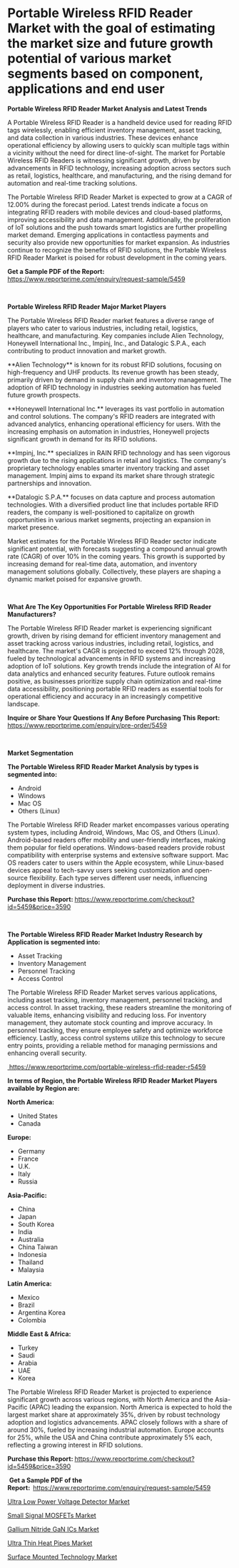 <p><h1>Portable Wireless RFID Reader Market with the goal of estimating the market size and future growth potential of various market segments based on component, applications and end user</h1></p><p><strong>Portable Wireless RFID Reader Market Analysis and Latest Trends</strong></p>
<p><p>A Portable Wireless RFID Reader is a handheld device used for reading RFID tags wirelessly, enabling efficient inventory management, asset tracking, and data collection in various industries. These devices enhance operational efficiency by allowing users to quickly scan multiple tags within a vicinity without the need for direct line-of-sight. The market for Portable Wireless RFID Readers is witnessing significant growth, driven by advancements in RFID technology, increasing adoption across sectors such as retail, logistics, healthcare, and manufacturing, and the rising demand for automation and real-time tracking solutions.</p><p>The Portable Wireless RFID Reader Market is expected to grow at a CAGR of 12.00% during the forecast period. Latest trends indicate a focus on integrating RFID readers with mobile devices and cloud-based platforms, improving accessibility and data management. Additionally, the proliferation of IoT solutions and the push towards smart logistics are further propelling market demand. Emerging applications in contactless payments and security also provide new opportunities for market expansion. As industries continue to recognize the benefits of RFID solutions, the Portable Wireless RFID Reader Market is poised for robust development in the coming years.</p></p>
<p><strong>Get a Sample PDF of the Report:&nbsp;</strong> <a href="https://www.reportprime.com/enquiry/request-sample/5459?utm_campaign=1890&utm_medium=2&utm_source=Github&utm_content=ia&utm_term=19032025&utm_id=portable-wireless-rfid-reader">https://www.reportprime.com/enquiry/request-sample/5459</a></p>
<p>&nbsp;</p>
<p><strong>Portable Wireless RFID Reader Major Market Players</strong></p>
<p><p>The Portable Wireless RFID Reader market features a diverse range of players who cater to various industries, including retail, logistics, healthcare, and manufacturing. Key companies include Alien Technology, Honeywell International Inc., Impinj, Inc., and Datalogic S.P.A., each contributing to product innovation and market growth.</p><p>**Alien Technology** is known for its robust RFID solutions, focusing on high-frequency and UHF products. Its revenue growth has been steady, primarily driven by demand in supply chain and inventory management. The adoption of RFID technology in industries seeking automation has fueled future growth prospects.</p><p>**Honeywell International Inc.** leverages its vast portfolio in automation and control solutions. The company's RFID readers are integrated with advanced analytics, enhancing operational efficiency for users. With the increasing emphasis on automation in industries, Honeywell projects significant growth in demand for its RFID solutions.</p><p>**Impinj, Inc.** specializes in RAIN RFID technology and has seen vigorous growth due to the rising applications in retail and logistics. The company's proprietary technology enables smarter inventory tracking and asset management. Impinj aims to expand its market share through strategic partnerships and innovation.</p><p>**Datalogic S.P.A.** focuses on data capture and process automation technologies. With a diversified product line that includes portable RFID readers, the company is well-positioned to capitalize on growth opportunities in various market segments, projecting an expansion in market presence.</p><p>Market estimates for the Portable Wireless RFID Reader sector indicate significant potential, with forecasts suggesting a compound annual growth rate (CAGR) of over 10% in the coming years. This growth is supported by increasing demand for real-time data, automation, and inventory management solutions globally. Collectively, these players are shaping a dynamic market poised for expansive growth.</p></p>
<p>&nbsp;</p>
<p><strong>What Are The Key Opportunities For Portable Wireless RFID Reader Manufacturers?</strong></p>
<p><p>The Portable Wireless RFID Reader market is experiencing significant growth, driven by rising demand for efficient inventory management and asset tracking across various industries, including retail, logistics, and healthcare. The market's CAGR is projected to exceed 12% through 2028, fueled by technological advancements in RFID systems and increasing adoption of IoT solutions. Key growth trends include the integration of AI for data analytics and enhanced security features. Future outlook remains positive, as businesses prioritize supply chain optimization and real-time data accessibility, positioning portable RFID readers as essential tools for operational efficiency and accuracy in an increasingly competitive landscape.</p></p>
<p><strong>Inquire or Share Your Questions If Any Before Purchasing This Report:</strong> <a href="https://www.reportprime.com/enquiry/pre-order/5459?utm_campaign=1890&utm_medium=2&utm_source=Github&utm_content=ia&utm_term=19032025&utm_id=portable-wireless-rfid-reader">https://www.reportprime.com/enquiry/pre-order/5459</a></p>
<p>&nbsp;</p>
<p><strong>Market Segmentation</strong></p>
<p><strong>The Portable Wireless RFID Reader Market Analysis by types is segmented into:</strong></p>
<p><ul><li>Android</li><li>Windows</li><li>Mac OS</li><li>Others (Linux)</li></ul></p>
<p><p>The Portable Wireless RFID Reader market encompasses various operating system types, including Android, Windows, Mac OS, and Others (Linux). Android-based readers offer mobility and user-friendly interfaces, making them popular for field operations. Windows-based readers provide robust compatibility with enterprise systems and extensive software support. Mac OS readers cater to users within the Apple ecosystem, while Linux-based devices appeal to tech-savvy users seeking customization and open-source flexibility. Each type serves different user needs, influencing deployment in diverse industries.</p></p>
<p><strong>Purchase this Report:&nbsp;</strong><a href="https://www.reportprime.com/checkout?id=5459&price=3590&utm_campaign=1890&utm_medium=2&utm_source=Github&utm_content=ia&utm_term=19032025&utm_id=portable-wireless-rfid-reader">https://www.reportprime.com/checkout?id=5459&price=3590</a></p>
<p>&nbsp;</p>
<p><strong>The Portable Wireless RFID Reader Market Industry Research by Application is segmented into:</strong></p>
<p><ul><li>Asset Tracking</li><li>Inventory Management</li><li>Personnel Tracking</li><li>Access Control</li></ul></p>
<p><p>The Portable Wireless RFID Reader Market serves various applications, including asset tracking, inventory management, personnel tracking, and access control. In asset tracking, these readers streamline the monitoring of valuable items, enhancing visibility and reducing loss. For inventory management, they automate stock counting and improve accuracy. In personnel tracking, they ensure employee safety and optimize workforce efficiency. Lastly, access control systems utilize this technology to secure entry points, providing a reliable method for managing permissions and enhancing overall security.</p></p>
<p><a href="https://www.reportprime.com/portable-wireless-rfid-reader-r5459?utm_campaign=1890&utm_medium=2&utm_source=Github&utm_content=ia&utm_term=19032025&utm_id=portable-wireless-rfid-reader">&nbsp;https://www.reportprime.com/portable-wireless-rfid-reader-r5459</a></p>
<p><strong>In terms of Region, the Portable Wireless RFID Reader Market Players available by Region are:</strong></p>
<p>
    <p> <strong> North America: </strong>
        <ul>
            <li>United States</li>
            <li>Canada</li>
        </ul>
        </p> 
    <p> <strong> Europe: </strong>
        <ul>
            <li>Germany</li>
            <li>France</li>
            <li>U.K.</li>
            <li>Italy</li>
            <li>Russia</li>
        </ul>
        </p> 
    <p> <strong> Asia-Pacific: </strong>
        <ul>
            <li>China</li>
            <li>Japan</li>
            <li>South Korea</li>
            <li>India</li>
            <li>Australia</li>
            <li>China Taiwan</li>
            <li>Indonesia</li>
            <li>Thailand</li>
            <li>Malaysia</li>
        </ul>
        </p> 
    <p> <strong> Latin America: </strong>
        <ul>
            <li>Mexico</li>
            <li>Brazil</li>
            <li>Argentina Korea</li>
            <li>Colombia</li>
        </ul>
        </p> 
    <p> <strong> Middle East & Africa: </strong>
        <ul>
            <li>Turkey</li>
            <li>Saudi</li>
            <li>Arabia</li>
            <li>UAE</li>
            <li>Korea</li>
        </ul>
    </p>
    </p>
<p><p>The Portable Wireless RFID Reader Market is projected to experience significant growth across various regions, with North America and the Asia-Pacific (APAC) leading the expansion. North America is expected to hold the largest market share at approximately 35%, driven by robust technology adoption and logistics advancements. APAC closely follows with a share of around 30%, fueled by increasing industrial automation. Europe accounts for 25%, while the USA and China contribute approximately 5% each, reflecting a growing interest in RFID solutions.</p></p>
<p><strong>Purchase this Report: </strong><a href="https://www.reportprime.com/checkout?id=5459&price=3590&utm_campaign=1890&utm_medium=2&utm_source=Github&utm_content=ia&utm_term=19032025&utm_id=portable-wireless-rfid-reader">https://www.reportprime.com/checkout?id=5459&price=3590</a></p>
<p>&nbsp;<strong>Get a Sample PDF of the Report:&nbsp;&nbsp;</strong><a href="https://www.reportprime.com/enquiry/request-sample/5459?utm_campaign=1890&utm_medium=2&utm_source=Github&utm_content=ia&utm_term=19032025&utm_id=portable-wireless-rfid-reader">https://www.reportprime.com/enquiry/request-sample/5459</a></p>
<p><strong></strong></p>
<p><p><a href="https://github.com/gambokaiohjr/Market-Research-Report-List-1/blob/main/ultra-low-power-voltage-detector-market.md?utm_campaign=1890&utm_medium=2&utm_source=Github&utm_content=ia&utm_term=19032025&utm_id=portable-wireless-rfid-reader">Ultra Low Power Voltage Detector Market</a></p><p><a href="https://github.com/bocksovers0r/Market-Research-Report-List-1/blob/main/small-signal-mosfets-market.md?utm_campaign=1890&utm_medium=2&utm_source=Github&utm_content=ia&utm_term=19032025&utm_id=portable-wireless-rfid-reader">Small Signal MOSFETs Market</a></p><p><a href="https://github.com/owaysusing/Market-Research-Report-List-1/blob/main/gallium-nitride-gan-ics-market.md?utm_campaign=1890&utm_medium=2&utm_source=Github&utm_content=ia&utm_term=19032025&utm_id=portable-wireless-rfid-reader">Gallium Nitride GaN ICs Market</a></p><p><a href="https://github.com/aijazdeitzbq/Market-Research-Report-List-1/blob/main/ultra-thin-heat-pipes-market.md?utm_campaign=1890&utm_medium=2&utm_source=Github&utm_content=ia&utm_term=19032025&utm_id=portable-wireless-rfid-reader">Ultra Thin Heat Pipes Market</a></p><p><a href="https://github.com/skoppmerlib9/Market-Research-Report-List-1/blob/main/surface-mounted-technology-market.md?utm_campaign=1890&utm_medium=2&utm_source=Github&utm_content=ia&utm_term=19032025&utm_id=portable-wireless-rfid-reader">Surface Mounted Technology Market</a></p></p>